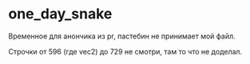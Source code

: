 # one_day_snake
Временное для анончика из pr, пастебин не принимает мой файл.

Строчки от 596 (где vec2) до 729 не смотри, там то что не доделал.

